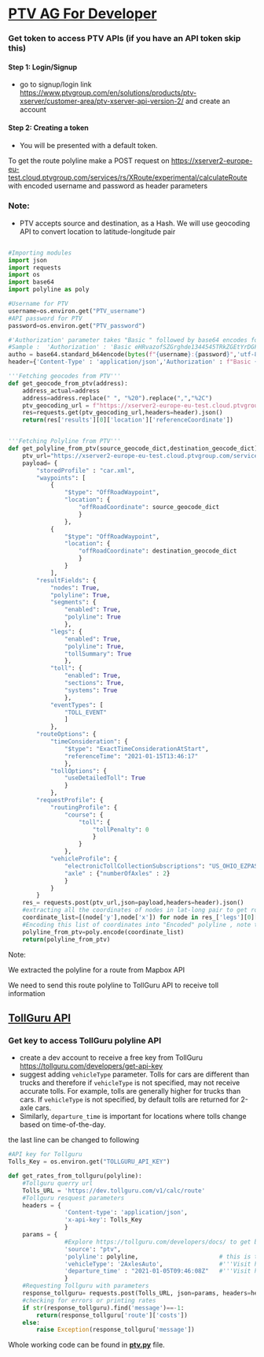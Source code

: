 # [PTV AG For Developer](https://www.ptvgroup.com/en/solutions/products/ptv-xserver/)

### Get token to access PTV APIs (if you have an API token skip this)
#### Step 1: Login/Signup
* go to signup/login link https://www.ptvgroup.com/en/solutions/products/ptv-xserver/customer-area/ptv-xserver-api-version-2/ and create an account
#### Step 2: Creating a token
* You will be presented with a default token.

To get the route polyline make a POST request on https://xserver2-europe-eu-test.cloud.ptvgroup.com/services/rs/XRoute/experimental/calculateRoute with encoded username and password as header parameters

### Note:
* PTV accepts source and destination, as a Hash. We will use geocoding API to convert location to latitude-longitude pair

```python

#Importing modules
import json
import requests
import os
import base64
import polyline as poly

#Username for PTV
username=os.environ.get("PTV_username")
#API password for PTV
password=os.environ.get("PTV_password")

#'Authorization' parameter takes "Basic " followed by base64 encodes form of username:password
#Sample :  'Authorization' : 'Basic eHRvazofSZGrghde1344545TRkZGEtYrDGFREGTgvbeQxZGI0Njg='
autho = base64.standard_b64encode(bytes(f"{username}:{password}",'utf-8')).decode('utf-8')
header={'Content-Type' : 'application/json','Authorization' : f"Basic {autho}"}

'''Fetching geocodes from PTV'''  
def get_geocode_from_ptv(address):
    address_actual=address                                                  #storing the actual address before CGI encoding
    address=address.replace(" ", "%20").replace(",","%2C")
    ptv_geocoding_url = f"https://xserver2-europe-eu-test.cloud.ptvgroup.com/services/rest/XLocate/locations/{address}"              
    res=requests.get(ptv_geocoding_url,headers=header).json()
    return(res['results'][0]['location']['referenceCoordinate'])        # Returns a dictionary {'x':long,'y':lat} eg:{'x': -72.470237792, 'y': 42.174369817}


'''Fetching Polyline from PTV'''   
def get_polyline_from_ptv(source_geocode_dict,destination_geocode_dict):
    ptv_url="https://xserver2-europe-eu-test.cloud.ptvgroup.com/services/rs/XRoute/experimental/calculateRoute"
    payload= {
        "storedProfile" : "car.xml",
        "waypoints": [
            {
                "$type": "OffRoadWaypoint",
                "location": {
                    "offRoadCoordinate": source_geocode_dict
                    }
                },
            {
                "$type": "OffRoadWaypoint",
                "location": {
                    "offRoadCoordinate": destination_geocode_dict
                    }
                }
            ],
        "resultFields": {
            "nodes": True,
            "polyline": True,
            "segments": {
                "enabled": True,
                "polyline": True
                },
            "legs": {
                "enabled": True,
                "polyline": True,
                "tollSummary": True
                },
            "toll": {
                "enabled": True,
                "sections": True,
                "systems": True
                },
            "eventTypes": [
                "TOLL_EVENT"
                ]
            },
        "routeOptions": {
            "timeConsideration": {
                "$type": "ExactTimeConsiderationAtStart",
                "referenceTime": "2021-01-15T13:46:17"
                },
            "tollOptions": {
                "useDetailedToll": True
                }
            },
        "requestProfile": {
            "routingProfile": {
                "course": {
                    "toll": {
                        "tollPenalty": 0
                        }
                    }
                },
            "vehicleProfile": {
                "electronicTollCollectionSubscriptions": "US_OHIO_EZPASS",
                "axle" : {"numberOfAxles" : 2}
                }
            }
        }
    res_= requests.post(ptv_url,json=payload,headers=header).json()
    #extracting all the coordinates of nodes in lat-long pair to get route , note that PTV provides in {'x':"long",'y':"lat"} dictionary format
    coordinate_list=[(node['y'],node['x']) for node in res_['legs'][0]['polyline']['plain']['polyline']]
    #Encoding this list of coordinates into "Encoded" polyline , note that encoded polyline requires coordinates in lat-long pair
    polyline_from_ptv=poly.encode(coordinate_list)
    return(polyline_from_ptv)

```

Note:

We extracted the polyline for a route from Mapbox API

We need to send this route polyline to TollGuru API to receive toll information

## [TollGuru API](https://tollguru.com/developers/docs/)

### Get key to access TollGuru polyline API
* create a dev account to receive a free key from TollGuru https://tollguru.com/developers/get-api-key
* suggest adding `vehicleType` parameter. Tolls for cars are different than trucks and therefore if `vehicleType` is not specified, may not receive accurate tolls. For example, tolls are generally higher for trucks than cars. If `vehicleType` is not specified, by default tolls are returned for 2-axle cars. 
* Similarly, `departure_time` is important for locations where tolls change based on time-of-the-day.

the last line can be changed to following
```python
#API key for Tollguru
Tolls_Key = os.environ.get("TOLLGURU_API_KEY")

def get_rates_from_tollguru(polyline):        
    #Tollguru querry url
    Tolls_URL = 'https://dev.tollguru.com/v1/calc/route'
    #Tollguru resquest parameters
    headers = {
                'Content-type': 'application/json',
                'x-api-key': Tolls_Key
                }
    params = {
                #Explore https://tollguru.com/developers/docs/ to get best of all the parameter that tollguru has to offer 
                'source': "ptv",
                'polyline': polyline,                       # this is the encoded polyline that we made     
                'vehicleType': '2AxlesAuto',                #'''Visit https://github.com/mapup/toll-ptv-maps/wiki/1.-Vehicle-types-supported-by-TollGuru to know more options'''
                'departure_time' : "2021-01-05T09:46:08Z"   #'''Visit https://en.wikipedia.org/wiki/Unix_time to know the time format'''
                }
    #Requesting Tollguru with parameters
    response_tollguru= requests.post(Tolls_URL, json=params, headers=headers,timeout=200).json()
    #checking for errors or printing rates
    if str(response_tollguru).find('message')==-1:
        return(response_tollguru['route']['costs'])
    else:
        raise Exception(response_tollguru['message'])
```


Whole working code can be found in [**ptv.py**](https://github.com/mapup/toll-ptv-maps/blob/main/python/ptv.py) file.
